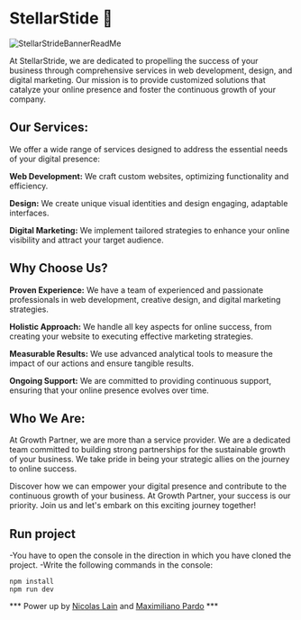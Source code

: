 # StellarStide 🚀

![StellarStrideBannerReadMe](https://github.com/Nicolain12/stellarStride/assets/102555342/18fbf13b-d607-40b0-8b7b-bed3bd7a05da)

At StellarStride, we are dedicated to propelling the success of your business through comprehensive services in web development, design, and digital marketing. Our mission is to provide customized solutions that catalyze your online presence and foster the continuous growth of your company.

## Our Services:

We offer a wide range of services designed to address the essential needs of your digital presence:

**Web Development:** We craft custom websites, optimizing functionality and efficiency.

**Design:** We create unique visual identities and design engaging, adaptable interfaces.

**Digital Marketing:** We implement tailored strategies to enhance your online visibility and attract your target audience.

## Why Choose Us?

**Proven Experience:** We have a team of experienced and passionate professionals in web development, creative design, and digital marketing strategies.

**Holistic Approach:** We handle all key aspects for online success, from creating your website to executing effective marketing strategies.

**Measurable Results:** We use advanced analytical tools to measure the impact of our actions and ensure tangible results.

**Ongoing Support:** We are committed to providing continuous support, ensuring that your online presence evolves over time.

## Who We Are:

At Growth Partner, we are more than a service provider. We are a dedicated team committed to building strong partnerships for the sustainable growth of your business. We take pride in being your strategic allies on the journey to online success.

Discover how we can empower your digital presence and contribute to the continuous growth of your business. At Growth Partner, your success is our priority. Join us and let's embark on this exciting journey together!

## Run project
-You have to open the console in the direction in which you have cloned the project.
-Write the following commands in the console:

```
npm install
npm run dev
```

*** Power up by [Nicolas Lain](https://github.com/Nicolain12) and [Maximiliano Pardo](https://github.com/Maxipar03) ***
